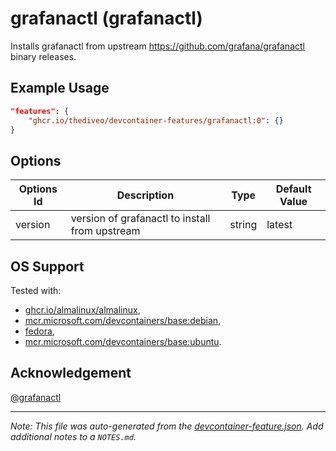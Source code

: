 
# grafanactl (grafanactl)

Installs grafanactl from upstream https://github.com/grafana/grafanactl binary releases.

## Example Usage

```json
"features": {
    "ghcr.io/thediveo/devcontainer-features/grafanactl:0": {}
}
```

## Options

| Options Id | Description | Type | Default Value |
|-----|-----|-----|-----|
| version | version of grafanactl to install from upstream | string | latest |

## OS Support

Tested with:
- [ghcr.io/almalinux/almalinux](https://ghcr.io/almalinux/almalinux),
- [mcr.microsoft.com/devcontainers/base:debian](https://mcr.microsoft.com/en-us/artifact/mar/devcontainers/base/about#about:_debian),
- [fedora](https://hub.docker.com/_/fedora),
- [mcr.microsoft.com/devcontainers/base:ubuntu](https://mcr.microsoft.com/en-us/artifact/mar/devcontainers/base/about#about:_ubuntu).

## Acknowledgement

[@grafanactl](https://github.com/grafana/grafanactl)


---

_Note: This file was auto-generated from the [devcontainer-feature.json](https://github.com/thediveo/devcontainer-features/blob/main/src/grafanactl/devcontainer-feature.json).  Add additional notes to a `NOTES.md`._
